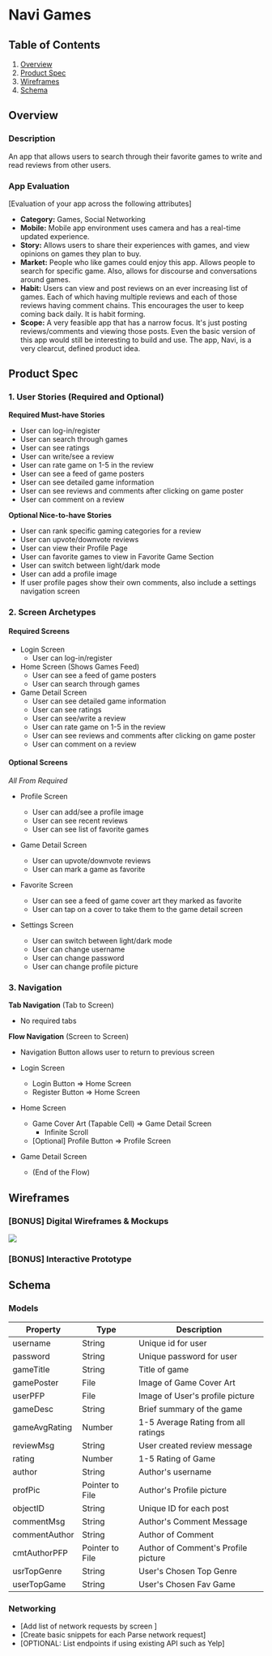 # Navi Games

## Table of Contents
1. [Overview](#Overview)
1. [Product Spec](#Product-Spec)
1. [Wireframes](#Wireframes)
2. [Schema](#Schema)

## Overview
### Description
An app that allows users to search through their favorite games to write and read reviews from other users.

### App Evaluation
[Evaluation of your app across the following attributes]
- **Category:** Games, Social Networking
- **Mobile:** Mobile app environment uses camera and has a real-time updated experience.
- **Story:** Allows users to share their experiences with games, and view opinions on games they plan to buy.
- **Market:** People who like games could enjoy this app. Allows people to search for specific game. Also, allows for discourse and conversations around games.
- **Habit:** Users can view and post reviews on an ever increasing list of games. Each of which having multiple reviews and each of those reviews having comment chains. This encourages the user to keep coming back daily. It is habit forming.
- **Scope:** A very feasible app that has a narrow focus. It's just posting reviews/comments and viewing those posts. Even the basic version of this app would still be interesting to build and use. The app, Navi, is a very clearcut, defined product idea.

## Product Spec

### 1. User Stories (Required and Optional)

**Required Must-have Stories**

* User can log-in/register
* User can search through games
* User can see ratings
* User can write/see a review
* User can rate game on 1-5 in the review
* User can see a feed of game posters
* User can see detailed game information
* User can see reviews and comments after clicking on game poster
* User can comment on a review

**Optional Nice-to-have Stories**

* User can rank specific gaming categories for a review
* User can upvote/downvote reviews
* User can view their Profile Page
* User can favorite games to view in Favorite Game Section
* User can switch between light/dark mode
* User can add a profile image
* If user profile pages show their own comments, also include a settings navigation screen

### 2. Screen Archetypes

#### Required Screens

* Login Screen
    * User can log-in/register
* Home Screen (Shows Games Feed)
    * User can see a feed of game posters
    * User can search through games
* Game Detail Screen
    * User can see detailed game information
    * User can see ratings
    * User can see/write a review
    * User can rate game on 1-5 in the review
    * User can see reviews and comments after clicking on game poster
    * User can comment on a review

#### Optional Screens
*All From Required*

* Profile Screen
    * User can add/see a profile image
    * User can see recent reviews
    * User can see list of favorite games

* Game Detail Screen
    * User can upvote/downvote reviews
    * User can mark a game as favorite
    
* Favorite Screen
    * User can see a feed of game cover art they marked as favorite
    * User can tap on a cover to take them to the game detail screen

* Settings Screen
    * User can switch between light/dark mode
    * User can change username
    * User can change password
    * User can change profile picture

### 3. Navigation

**Tab Navigation** (Tab to Screen)

* No required tabs

**Flow Navigation** (Screen to Screen)
* Navigation Button allows user to return to previous screen

* Login Screen
    * Login Button => Home Screen
    * Register Button => Home Screen
   
* Home Screen
    * Game Cover Art (Tapable Cell) => Game Detail Screen
        * Infinite Scroll
    * [Optional] Profile Button => Profile Screen

* Game Detail Screen
    * (End of the Flow)

## Wireframes
### [BONUS] Digital Wireframes & Mockups
![](https://i.imgur.com/DeXdj6Y.png)


### [BONUS] Interactive Prototype

## Schema 

### Models

| Property      | Type     | Description |
|---------------|----------|-------------|
| username      | String   | Unique id for user|
| password      | String   | Unique password for user|
| gameTitle     | String   | Title of game |
| gamePoster    | File     | Image of Game Cover Art |
| userPFP       | File     | Image of User's profile picture |
| gameDesc      | String   | Brief summary of the game |
| gameAvgRating | Number   | 1-5 Average Rating from all ratings |
| reviewMsg     | String   | User created review message |
| rating        | Number   | 1-5 Rating of Game |
| author        | String   | Author's username |
| profPic       | Pointer to File | Author's Profile picture |
| objectID      | String   | Unique ID for each post |
| commentMsg    | String   | Author's Comment Message |
| commentAuthor | String   | Author of Comment |
| cmtAuthorPFP  | Pointer to File | Author of Comment's Profile picture |
| usrTopGenre   | String   | User's Chosen Top Genre |
| userTopGame   | String   | User's Chosen Fav Game |

### Networking
- [Add list of network requests by screen ]
- [Create basic snippets for each Parse network request]
- [OPTIONAL: List endpoints if using existing API such as Yelp]
